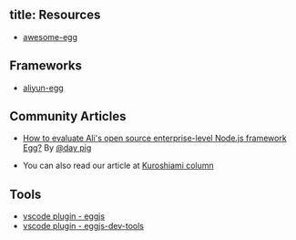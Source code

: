 title: Resources
---

* [awesome-egg](https://github.com/eggjs/awesome-egg)

## Frameworks

* [aliyun-egg](https://github.com/eggjs/aliyun-egg)

## Community Articles

* [How to evaluate Ali's open source enterprise-level Node.js framework Egg?](https://www.zhihu.com/question/50526101/answer/144952130)
  By [@day pig](https://github.com/atian25)

* You can also read our article at [Kuroshiami column](https://zhuanlan.zhihu.com/eggjs)

## Tools

* [vscode plugin - eggjs](https://marketplace.visualstudio.com/items?itemName=atian25.eggjs)
* [vscode plugin - eggjs-dev-tools](https://marketplace.visualstudio.com/items?itemName=yuzukwok.eggjs-dev-tools)